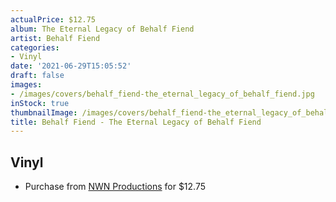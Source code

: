 ```yaml
---
actualPrice: $12.75
album: The Eternal Legacy of Behalf Fiend
artist: Behalf Fiend
categories:
- Vinyl
date: '2021-06-29T15:05:52'
draft: false
images:
- /images/covers/behalf_fiend-the_eternal_legacy_of_behalf_fiend.jpg
inStock: true
thumbnailImage: /images/covers/behalf_fiend-the_eternal_legacy_of_behalf_fiend-thumb.jpg
title: Behalf Fiend - The Eternal Legacy of Behalf Fiend
---
```


## Vinyl
* Purchase from [NWN Productions](http://shop.nwnprod.com/index.php?route=product/product&path=75&product_id=694&sort=pd.name&order=ASC) for $12.75

